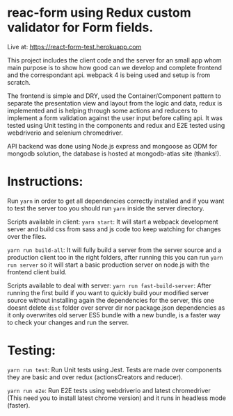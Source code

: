 # reac-form using Redux custom validator for Form fields.

Live at: https://react-form-test.herokuapp.com

This project includes the client code and the server for an small app whom main purpose is to show how good can we develop and complete frontend and the correspondant api. webpack 4 is being used and setup is from scratch.

The frontend is simple and DRY, used the Container/Component pattern to separate the presentation view and layout from the logic and data, redux is implemented and is helping through some actions and reducers to implement a form validation against the user input before calling api. It was tested using Unit testing in the components and redux and E2E tested using webdriverio and selenium chromedriver.

API backend was done using Node.js express and mongoose as ODM for mongodb solution, the database is hosted at mongodb-atlas site (thanks!).

# Instructions:

Run `yarn` in order to get all dependencies correctly installed and if you want to test the server too you should run `yarn` inside the server directory.

Scripts available in client:
`yarn start`: It will start a webpack development server and build css from sass and js code too keep watching for changes over the files.

`yarn run build-all`: It will fully build a server from the server source and a production client too in the right folders, after running this you can run `yarn run server` so it will start a basic production server on node.js with the frontend client build.

Scripts available to deal with server:
`yarn run fast-build-server`: After running the first build if you want to quickly build your modified server source without installing again the dependencies for the server, this one doesnt delete `dist` folder over server dir nor package.json dependencies as it only overwrites old server ES5 bundle with a new bundle, is a faster way to check your changes and run the server.

# Testing:

`yarn run test`: Run Unit tests using Jest. Tests are made over components they are basic and over redux (actionsCreators and reducer).

`yarn run e2e`: Run E2E tests using webdriverio and latest chromedriver (This need you to install latest chrome version) and it runs in headless mode (faster).
